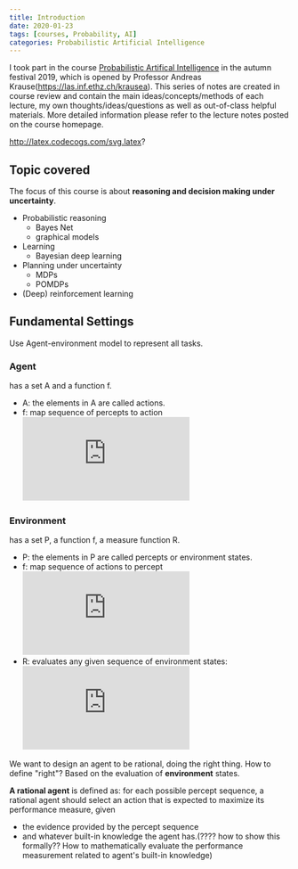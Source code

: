```yaml
---
title: Introduction
date: 2020-01-23
tags: [courses, Probability, AI]
categories: Probabilistic Artificial Intelligence
---
```


I took part in the course [Probabilistic Artifical Intelligence](https://las.inf.ethz.ch/pai-f19) in the autumn festival 2019, which is opened by Professor Andreas Krause(https://las.inf.ethz.ch/krausea). This series of notes are created in course review and contain the main ideas/concepts/methods of each lecture, my own thoughts/ideas/questions as well as out-of-class helpful materials. More detailed information please refer to the lecture notes posted on the course homepage.

http://latex.codecogs.com/svg.latex?

## Topic covered

The focus of this course is about **reasoning and decision making under uncertainty**.

- Probabilistic reasoning
  - Bayes Net
  - graphical models
- Learning
  - Bayesian deep learning
- Planning under uncertainty
  - MDPs
  - POMDPs
- (Deep) reinforcement learning

## Fundamental Settings

Use Agent-environment model to represent all tasks.

### Agent

has a set A and a function f.

- A: the elements in A are called actions.
- f: map sequence of percepts to action![img](http://latex.codecogs.com/svg.latex?f%3AP%5Cto%20A)

### Environment

has a set P, a function f, a measure function R.

- P: the elements in P are called percepts or environment states.
- f: map sequence of actions to percept ![img](http://latex.codecogs.com/svg.latex?f%3AA%5Cto%20P)
- R: evaluates any given sequence of environment states: ![img](http://latex.codecogs.com/svg.latex?R%3A%20S%5E%2A%5Cto%5Cmathbb%7BR%7D)

We want to design an agent to be rational, doing the right thing. How to define "right"?  Based on the evaluation of **environment** states. 

**A rational agent** is defined as: for each possible percept sequence, a rational agent should select an action that is expected to maximize its performance measure, given

- the evidence provided by the percept sequence 
- and whatever built-in knowledge the agent has.(???? how to show this formally?? How to mathematically evaluate the performance measurement related to agent's built-in knowledge)